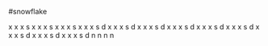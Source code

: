 #snowflake

x x x s 
x x x s 
x x x s 
x x x s d
x x x s d
x x x s d
x x x s d
x x x s d
x x x s d
x x x s d
x x x s d
x x x s d
n
n
n
n


